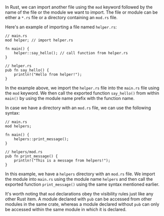 In Rust, we can import another file using the `mod` keyword followed by the name of the file or the module we want to import. The file or module can be either a `*.rs` file or a directory containing an `mod.rs` file. 

Here's an example of importing a file named `helper.rs`: 

```
// main.rs
mod helper; // import helper.rs

fn main() {
    helper::say_hello(); // call function from helper.rs
}

// helper.rs
pub fn say_hello() {
    println!("Hello from helper!");
}
```

In the example above, we import the `helper.rs` file into the `main.rs` file using the `mod` keyword. We then call the exported function `say_hello()` from within `main()` by using the module name prefix with the function name.

In case we have a directory with an `mod.rs` file, we can use the following syntax:

```
// main.rs
mod helpers;

fn main() {
    helpers::print_message();
}

// helpers/mod.rs
pub fn print_message() {
    println!("This is a message from helpers!");
}
```

In this example, we have a `helpers` directory with an `mod.rs` file. We import the module into `main.rs` using the module name `helpers` and then call the exported function `print_message()` using the same syntax mentioned earlier.

It's worth noting that `mod` declarations obey the visibility rules just like any other Rust item. A module declared with `pub` can be accessed from other modules in the same crate, whereas a module declared without `pub` can only be accessed within the same module in which it is declared.